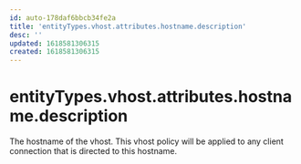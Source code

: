 ```yaml
---
id: auto-178daf6bbcb34fe2a
title: 'entityTypes.vhost.attributes.hostname.description'
desc: ''
updated: 1618581306315
created: 1618581306315
---
```

# entityTypes.vhost.attributes.hostname.description

The hostname of the vhost. This vhost policy will be applied to any client connection that is directed to this hostname.